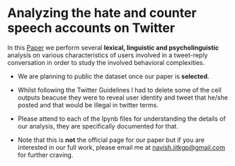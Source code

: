 # Analyzing the hate and counter speech accounts on Twitter

In this [Paper](https://arxiv.org/pdf/1812.02712.pdf) we perform  several __lexical, linguistic and psycholinguistic__ analysis on various characteristics of users involved in a tweet-reply conversation in order to study the involved behavioral complexities.

* We are planning to public the dataset once our paper is __selected__.

* Whilst following the Twitter Guidelines I had to delete some of the cell outputs beacuse they were to reveal user identity and tweet that he/she posted and that would be illegal in twitter terms.

* Please attend to each of the Ipynb files for understanding the details of our analysis, they are specifically documented for that.

* Note that this is __not__ the official page for our paper but if you are interested in our full work, please email me at navish.iitkgp@gmail.com for further craving. 
